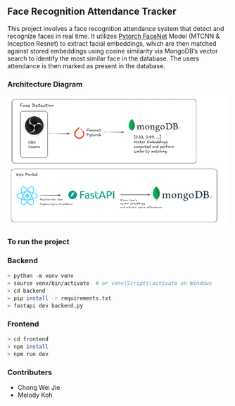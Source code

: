 ## Face Recognition Attendance Tracker
This project involves a face recognition attendance system that detect and recognize faces in real time. It utilizes [Pytorch FaceNet](https://github.com/timesler/facenet-pytorch) Model (MTCNN & Inception Resnet) to extract facial embeddings, which are then matched against stored embeddings using cosine similarity via MongoDB’s vector search to identify the most similar face in the database. The users attendance is then marked as present in the database.

### Architecture Diagram

<div align="center">
    <img src="architecture.png">
</div>

### To run the project
### Backend
```bash
> python -m venv venv
> source venv/bin/activate  # or venv\Scripts\activate on Windows
> cd backend
> pip install -r requirements.txt
> fastapi dev backend.py
```

### Frontend
```bash
> cd frontend
> npm install
> npm run dev
```

### Contributers
- Chong Wei Jie
- Melody Koh